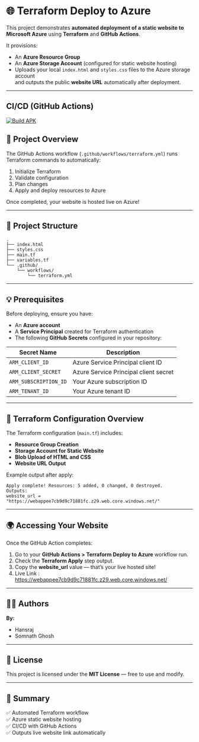 # 🌐 Terraform Deploy to Azure

This project demonstrates **automated deployment of a static website to Microsoft Azure** using **Terraform** and **GitHub Actions**.

It provisions:
- An **Azure Resource Group**
- An **Azure Storage Account** (configured for static website hosting)
- Uploads your local `index.html` and `styles.css` files to the Azure storage account  
and outputs the public **website URL** automatically after deployment.

---

## CI/CD (GitHub Actions)

[![Build APK](https://github.com/HansrajS1/terraform-mini-project/actions/workflows/deploy.yml/badge.svg)](https://github.com/HansrajS1/terraform-mini-project/actions/workflows/deploy.yml)


## 🚀 Project Overview

The GitHub Actions workflow (`.github/workflows/terraform.yml`) runs Terraform commands to automatically:
1. Initialize Terraform  
2. Validate configuration  
3. Plan changes  
4. Apply and deploy resources to Azure  

Once completed, your website is hosted live on Azure!

---

## 🧩 Project Structure

```
.
├── index.html
├── styles.css
├── main.tf
├── variables.tf
└── .github/
    └── workflows/
        └── terraform.yml
```

---

## 💡 Prerequisites

Before deploying, ensure you have:
- An **Azure account**
- A **Service Principal** created for Terraform authentication  
- The following **GitHub Secrets** configured in your repository:

| Secret Name | Description |
|--------------|-------------|
| `ARM_CLIENT_ID` | Azure Service Principal client ID |
| `ARM_CLIENT_SECRET` | Azure Service Principal client secret |
| `ARM_SUBSCRIPTION_ID` | Your Azure subscription ID |
| `ARM_TENANT_ID` | Your Azure tenant ID |

---


## 🧱 Terraform Configuration Overview

The Terraform configuration (`main.tf`) includes:

- **Resource Group Creation**
- **Storage Account for Static Website**
- **Blob Upload of HTML and CSS**
- **Website URL Output**

Example output after apply:
```
Apply complete! Resources: 5 added, 0 changed, 0 destroyed.
Outputs:
website_url = "https://webappee7cb9d9c71881fc.z29.web.core.windows.net/"
```
---

## 🌍 Accessing Your Website

Once the GitHub Action completes:
1. Go to your **GitHub Actions > Terraform Deploy to Azure** workflow run.
2. Check the **Terraform Apply** step output.
3. Copy the **website_url** value — that’s your live hosted site! 
4. Live Link : https://webappee7cb9d9c71881fc.z29.web.core.windows.net/

---

## 👨‍💻 Authors

**By:**  
- Hansraj  
- Somnath Ghosh  

---

## 📄 License

This project is licensed under the **MIT License** — free to use and modify.

---

## 🧠 Summary

✅ Automated Terraform workflow  
✅ Azure static website hosting  
✅ CI/CD with GitHub Actions  
✅ Outputs live website link automatically  

